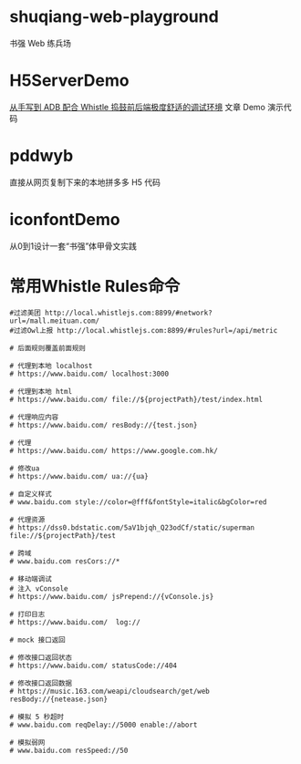 # shuqiang-web-playground
书强 Web 练兵场

# H5ServerDemo

[从手写到 ADB 配合 Whistle 捣鼓前后端极度舒适的调试环境](https://juejin.cn/post/7172575173961334797) 文章 Demo 演示代码

# pddwyb

直接从网页复制下来的本地拼多多 H5 代码

# iconfontDemo

从0到1设计一套“书强”体甲骨文实践

# 常用Whistle Rules命令

```
#过滤美团 http://local.whistlejs.com:8899/#network?url=/mall.meituan.com/
#过滤Owl上报 http://local.whistlejs.com:8899/#rules?url=/api/metric

# 后面规则覆盖前面规则

# 代理到本地 localhost
# https://www.baidu.com/ localhost:3000

# 代理到本地 html
# https://www.baidu.com/ file://${projectPath}/test/index.html

# 代理响应内容
# https://www.baidu.com/ resBody://{test.json}

# 代理
# https://www.baidu.com/ https://www.google.com.hk/

# 修改ua
# https://www.baidu.com/ ua://{ua}

# 自定义样式
# www.baidu.com style://color=@fff&fontStyle=italic&bgColor=red

# 代理资源
# https://dss0.bdstatic.com/5aV1bjqh_Q23odCf/static/superman file://${projectPath}/test

# 跨域
# www.baidu.com resCors://*

# 移动端调试
# 注入 vConsole
# https://www.baidu.com/ jsPrepend://{vConsole.js}

# 打印日志
# https://www.baidu.com/  log://

# mock 接口返回

# 修改接口返回状态
# https://www.baidu.com/ statusCode://404

# 修改接口返回数据
# https://music.163.com/weapi/cloudsearch/get/web resBody://{netease.json}

# 模拟 5 秒超时
# www.baidu.com reqDelay://5000 enable://abort

# 模拟弱网
# www.baidu.com resSpeed://50
```